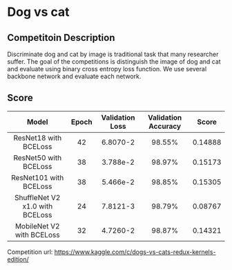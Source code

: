 # Dog vs cat
## Competitoin Description
Discriminate dog and cat by image is traditional task that many researcher suffer. 
The goal of the competitions is distinguish the image of dog and cat and evaluate using binary cross entropy loss function.
We use several backbone network and evaluate each network.

## Score

|              Model              | Epoch | Validation Loss | Validation Accuracy |  Score  |  
|:-------------------------------:|:-----:|:---------------:|:-------------------:|:-------:|  
|      ResNet18 with BCELoss      |   42  |     6.8070-2    |        98.55%       | 0.14888 |  
|      ResNet50 with BCELoss      |   38  |     3.788e-2    |        98.97%       | 0.15173 |  
|      ResNet101 with BCELoss     |   38  |     5.466e-2    |        98.85%       | 0.15305 |  
| ShuffleNet V2 x1.0 with BCELoss |   24  |     7.8121-3    |        98.79%       | 0.08767 |  
|    MobileNet V2 with BCELoss    |   32  |     4.7260-2    |        98.87%       | 0.14321 |  

Competition url: https://www.kaggle.com/c/dogs-vs-cats-redux-kernels-edition/